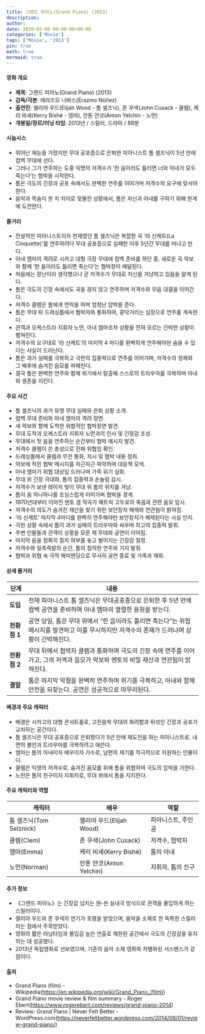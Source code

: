 ```yaml
---
title: 그랜드 피아노(Grand Piano) (2013)
description: 
author: 
date: 2020-02-06 00:00:00+00:00
categories: ['Movie']
tags: ['Movie', '2013']
pin: true
math: true
mermaid: true
---
```

#### 영화 개요

- **제목**: 그랜드 피아노(Grand Piano) (2013)  
- **감독/각본**: 에라즈모 나바스(Erazmo Núñez)  
- **출연진**: 엘리야 우드(Elijah Wood - 톰 셀즈닉), 존 쿠색(John Cusack - 클렘), 케리 비셰(Kerry Bishé - 엠마), 안톤 얀코(Anton Yelchin - 노먼)  
- **개봉일/장르/러닝 타임**: 2013년 / 스릴러, 드라마 / 88분  

#### 시놉시스

- 뛰어난 재능을 가졌지만 무대 공포증으로 은퇴한 피아니스트 톰 셀즈닉이 5년 만에 컴백 무대에 선다.  
- 그러나 그가 연주하는 도중 익명의 저격수가 ‘한 음이라도 틀리면 너와 아내가 모두 죽는다’는 협박을 시작한다.  
- 톰은 극도의 긴장과 공포 속에서도 완벽한 연주를 이어가며 저격수의 요구에 맞서야 한다.  
- 음악과 목숨이 한 치 차이로 맞물린 상황에서, 톰은 자신과 아내를 구하기 위해 한계에 도전한다.  

#### 줄거리

- 전설적인 피아니스트이자 천재였던 톰 셀즈닉은 복잡한 곡 ‘라 신케트(La Cinquette)’를 연주하려다 무대 공포증으로 실패한 이후 5년간 무대를 떠나고 만다.  
- 아내 엠마의 격려로 시카고 대형 극장 무대에 컴백 준비를 하던 중, 새로운 곡 악보와 함께 ‘한 음이라도 틀리면 죽는다’는 협박장이 배달된다.  
- 처음에는 장난이라 생각했으나 곧 저격수가 무대로 자신을 겨냥하고 있음을 알게 된다.  
- 톰은 극도의 긴장 속에서도 곡을 끊지 않고 연주하며 저격수와 무음 대결을 이어간다.  
- 저격수 클렘은 톰에게 연락을 하며 엄청난 압박을 준다.  
- 톰은 무대 뒤 드레싱룸에서 협박자와 통화하며, 콩닥거리는 심장으로 연주를 계속한다.  
- 관객과 오케스트라 지휘자 노먼, 아내 엠마조차 상황을 전혀 모르는 긴박한 상황이 펼쳐진다.  
- 저격수의 요구대로 ‘라 신케트’의 마지막 4 마디를 완벽하게 연주해야만 숨을 수 있다는 사실이 드러난다.  
- 톰은 과거 실패를 극복하고 극한의 집중력으로 연주를 이어가며, 저격수의 정체와 그 배후에 숨겨진 음모를 파헤친다.  
- 결국 톰은 완벽한 연주와 함께 위기에서 탈출해 스스로의 트라우마를 극복하며 아내와 생존을 지킨다.  

#### 주요 사건

- 톰 셀즈닉의 과거 유명 무대 실패와 은퇴 상황 소개.  
- 컴백 무대 준비와 아내 엠마의 격려 장면.  
- 새 악보와 함께 도착한 위협적인 협박장면 발견.  
- 무대 도착과 오케스트라 지휘자 노먼과의 인사 및 긴장감 조성.  
- 무대에서 첫 음을 연주하는 순간부터 협박 메시지 발견.  
- 저격수 클렘이 쏜 총성으로 진짜 위협임 확인.  
- 드레싱룸에서 클렘과 무전 통화, 지시 및 협박 내용 청취.  
- 악보에 적힌 협박 메시지를 차근차근 파악하며 대응책 모색.  
- 아내 엠마가 위협 대상임 드러나며 가족 위기 심화.  
- 무대 위 긴장 극대화, 톰의 집중력과 손놀림 감시.  
- 저격수가 보낸 레이저 빛이 무대 위 톰의 위치를 겨냥.  
- 톰이 음 하나하나를 조심스럽게 이어가며 협박을 경계.  
- 1970년대부터 이어진 멘토 겸 작곡가 패트릭 고두로의 죽음과 관련 음모 암시.  
- 저격수의 의도가 숨겨진 재산을 찾기 위한 보안장치 해제와 연관됨이 밝혀짐.  
- ‘라 신케트’ 마지막 4마디를 완벽히 연주해야만 보안장치가 해제된다는 사실 인지.  
- 극한 상황 속에서 톰이 과거 실패의 트라우마와 싸우며 최고의 집중력 발휘.  
- 주변 인물들과 관객이 상황을 모른 채 무대와 공연이 이어짐.  
- 마지막 음을 정확히 칠지 여부를 놓고 벌어지는 긴장감 절정.  
- 저격수와 일촉즉발의 순간, 톰의 침착한 연주와 기지 발휘.  
- 협박과 위협 속 극적 해피엔딩으로 무사히 공연 종료 및 가족과 재회.  

#### 상세 줄거리

| **단계** | **내용** |
|----------|----------|
| **도입** | 천재 피아니스트 톰 셀즈닉은 무대공포증으로 은퇴한 후 5년 만에 컴백 공연을 준비하며 아내 엠마의 열렬한 응원을 받는다. |
| **전환점 1** | 공연 당일, 톰은 무대 위에서 “한 음이라도 틀리면 죽는다”는 위협 메시지를 발견하고 이를 무시하지만 저격수의 존재가 드러나며 상황이 긴박해진다. |
| **전환점 2** | 무대 뒤에서 협박자 클렘과 통화하며 극도의 긴장 속에 연주를 이어가고, 그의 저격과 음모가 악보와 멘토의 비밀 재산과 연관됨이 밝혀진다. |
| **결말** | 톰은 마지막 악절을 완벽히 연주하며 위기를 극복하고, 아내와 함께 안전을 되찾는다. 공연은 성공적으로 마무리된다. |

#### 배경과 주요 캐릭터

- 배경은 시카고의 대형 콘서트홀로, 고전음악 무대의 화려함과 뒤섞인 긴장과 공포가 교차하는 공간이다.  
- 톰 셀즈닉은 무대 공포증으로 은퇴했다가 5년 만에 재도전을 하는 피아니스트로, 내면의 불안과 트라우마를 극복하려고 애쓴다.  
- 엠마는 톰의 아내이자 배우이자 가수로, 남편의 재기를 적극적으로 지원하는 인물이다.  
- 클렘은 익명의 저격수로, 숨겨진 음모를 위해 톰을 위협하며 극도의 압박을 가한다.  
- 노먼은 톰의 친구이자 지휘자로, 무대 위에서 톰을 지지한다.  

#### 주요 캐릭터와 역할

| **캐릭터** | **배우** | **역할** |
|------------|----------|----------|
| 톰 셀즈닉(Tom Selznick) | 엘리야 우드(Elijah Wood) | 피아니스트, 주인공 |
| 클렘(Clem) | 존 쿠색(John Cusack) | 저격수, 협박자 |
| 엠마(Emma) | 케리 비셰(Kerry Bishé) | 톰의 아내 |
| 노먼(Norman) | 안톤 얀코(Anton Yelchin) | 지휘자, 톰의 친구 |

#### 추가 정보

- 《그랜드 피아노》는 긴장감 넘치는 원-씬 실내극 방식으로 관객을 몰입하게 하는 스릴러이다.  
- 엘리야 우드와 존 쿠색의 연기가 호평을 받았으며, 음악을 소재로 한 독특한 스릴러라는 점에서 주목받았다.  
- 영화의 짧은 러닝타임과 몰입감 높은 연출로 제한된 공간에서 극도의 긴장감을 유지하는 데 성공했다.  
- 2013년 독립영화로 선보였으며, 기존의 음악 소재 영화와 차별화된 서스펜스가 강점이다.  

#### 출처

- Grand Piano (film) - Wikipedia(https://en.wikipedia.org/wiki/Grand_Piano_(film))  
- Grand Piano movie review & film summary - Roger Ebert(https://www.rogerebert.com/reviews/grand-piano-2014)  
- Review: Grand Piano | Never Felt Better - WordPress.com(https://neverfeltbetter.wordpress.com/2014/08/01/review-grand-piano/)

